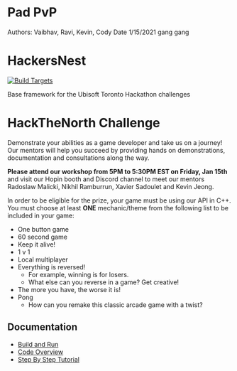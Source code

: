 # Pad PvP
Authors: Vaibhav, Ravi, Kevin, Cody
Date 1/15/2021 gang gang


# HackersNest

[![Build Targets](https://github.com/UbisoftToronto/HackersNest/workflows/Build%20Targets/badge.svg)](https://github.com/UbisoftToronto/HackersNest/actions)

Base framework for the Ubisoft Toronto Hackathon challenges

# HackTheNorth Challenge

Demonstrate your abilities as a game developer and take us on a journey! Our mentors will help you succeed by providing hands on demonstrations, documentation and consultations along the way.

**Please attend our workshop from 5PM to 5:30PM EST on Friday, Jan 15th** and visit our Hopin booth and Discord channel to meet our mentors Radoslaw Malicki, Nikhil Ramburrun, Xavier Sadoulet and Kevin Jeong.

In order to be eligible for the prize, your game must be using our API in C++. You must choose at least **ONE** mechanic/theme from the following list to be included in your game:

* One button game
* 60 second game
* Keep it alive!
* 1 v 1
* Local multiplayer
* Everything is reversed!
  * For example, winning is for losers.
  * What else can you reverse in a game? Get creative!
* The more you have, the worse it is!
* Pong
  * How can you remake this classic arcade game with a twist?

## Documentation

- [Build and Run](https://github.com/UbisoftToronto/HackersNest/wiki/Build-and-Run)
- [Code Overview](https://github.com/UbisoftToronto/HackersNest/wiki/GameEngine-Overview)
- [Step By Step Tutorial](https://github.com/UbisoftToronto/HackersNest/wiki/Step-By-Step-Tutorial)
